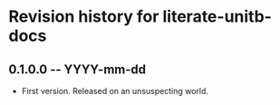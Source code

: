 # Revision history for literate-unitb-docs

## 0.1.0.0  -- YYYY-mm-dd

* First version. Released on an unsuspecting world.

